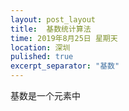```yaml
---
layout: post_layout
title:  基数统计算法
time: 2019年8月25日 星期天
location: 深圳
pulished: true
excerpt_separator: "基数"
---
```


基数是一个元素中